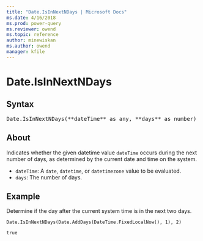 ```yaml
---
title: "Date.IsInNextNDays | Microsoft Docs"
ms.date: 4/16/2018
ms.prod: power-query
ms.reviewer: owend
ms.topic: reference
author: minewiskan
ms.author: owend
manager: kfile
---
```

# Date.IsInNextNDays

## Syntax

<pre>
Date.IsInNextNDays(**dateTime** as any, **days** as number) as nullable logical
</pre>

## About
Indicates whether the given datetime value `dateTime` occurs during the next number of days, as determined by the current date and time on the system. 
- `dateTime`: A `date`, `datetime`, or `datetimezone` value to be evaluated. 
- `days`: The number of days.

## Example 
Determine if the day after the current system time is in the next two days.

```powerquery-m
Date.IsInNextNDays(Date.AddDays(DateTime.FixedLocalNow(), 1), 2)
```

`true`

